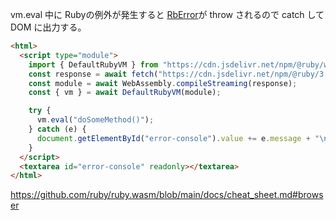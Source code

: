vm.eval 中に Rubyの例外が発生すると [RbError](https://github.com/ruby/ruby.wasm/blob/da8e6038cbabacec46814ab990dfa436db141c13/packages/npm-packages/ruby-wasm-wasi/src/vm.ts#L1015)が throw されるので catch して DOM に出力する。

```html
<html>
  <script type="module">
    import { DefaultRubyVM } from "https://cdn.jsdelivr.net/npm/@ruby/wasm-wasi@2.7.1/dist/browser/+esm";
    const response = await fetch("https://cdn.jsdelivr.net/npm/@ruby/3.4-wasm-wasi@2.7.1/dist/ruby+stdlib.wasm");
    const module = await WebAssembly.compileStreaming(response);
    const { vm } = await DefaultRubyVM(module);

    try {
      vm.eval("doSomeMethod()");
    } catch (e) {
      document.getElementById("error-console").value += e.message + "\n";
    }
  </script>
  <textarea id="error-console" readonly></textarea>
</html>
```

https://github.com/ruby/ruby.wasm/blob/main/docs/cheat_sheet.md#browser

